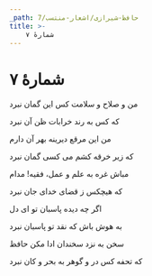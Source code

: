 ```yaml
---
_path: حافظ-شیرازی/اشعار-منتسب/7
title: >-
    شمارهٔ ۷
---
```

# شمارهٔ ۷

<div class="b" id="bn1"><div class="m1"><p>من و صلاح و سلامت کس این گمان نبرد</p></div>
<div class="m2"><p>که کس به رند خرابات ظن آن نبرد</p></div></div>
<div class="b" id="bn2"><div class="m1"><p>من این مرقع دیرینه بهر آن دارم</p></div>
<div class="m2"><p>که زیر خرقه کشم می کسی گمان نبرد</p></div></div>
<div class="b" id="bn3"><div class="m1"><p>مباش غره به علم و عمل، فقیه! مدام</p></div>
<div class="m2"><p>که هیچکس ز قضای خدای جان نبرد</p></div></div>
<div class="b" id="bn4"><div class="m1"><p>اگر چه دیده پاسبان تو ای دل</p></div>
<div class="m2"><p>به هوش باش که نقد تو پاسبان نبرد</p></div></div>
<div class="b" id="bn5"><div class="m1"><p>سخن به نزد سخندان ادا مکن حافظ</p></div>
<div class="m2"><p>که تحفه کس در و گوهر به بحر و کان نبرد</p></div></div>

